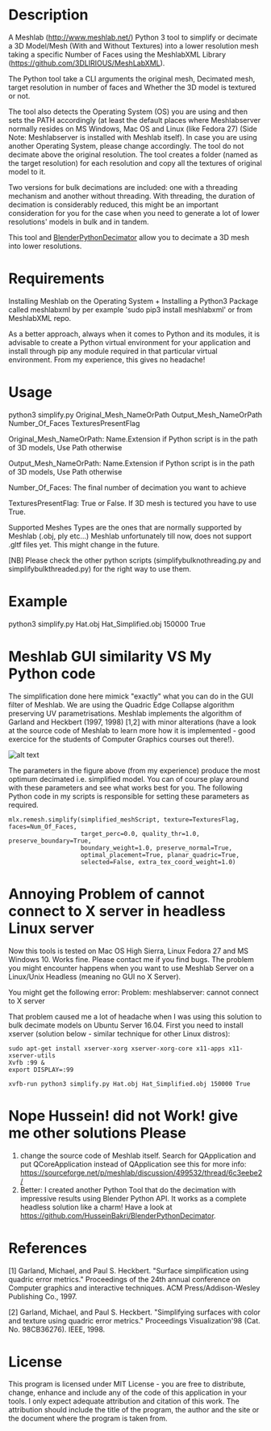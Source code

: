 # Description
A Meshlab (http://www.meshlab.net/) Python 3 tool to simplify or decimate a 3D Model/Mesh  (With and Without Textures) into a lower resolution mesh taking a specific Number of Faces using the MeshlabXML Library (https://github.com/3DLIRIOUS/MeshLabXML).

The Python tool take a CLI arguments the original mesh, Decimated mesh, target resolution in number of faces and Whether the 3D model is textured or not.

The tool also detects the Operating System (OS) you are using and then sets the PATH accordingly  (at least the default places where Meshlabserver normally resides on MS Windows, Mac OS and Linux (like Fedora 27) (Side Note: Meshlabserver is installed with Meshlab itself). In case you are using another Operating System, please change accordingly. The tool do not decimate above the original resolution. The tool creates a folder (named as the target resolution) for each resolution and copy all the textures of original model to it.

Two versions for bulk decimations are included: one with a threading mechanism and another without threading. With threading, the duration of decimation is considerably reduced, this might be an important consideration for you for the case when you need to generate a lot of lower resolutions' models in bulk and in tandem.

This tool and [BlenderPythonDecimator](https://github.com/HusseinBakri/BlenderPythonDecimator) allow you to decimate a 3D mesh into lower resolutions.

# Requirements
Installing Meshlab on the Operating System + Installing a Python3 Package called meshlabxml by per example 'sudo pip3 install meshlabxml' or from MeshlabXML repo.

As a better approach, always when it comes to Python and its modules, it is advisable to create a Python virtual environment for your application and install through pip any module required in that particular virtual environment. From my experience, this gives no headache!


# Usage           
python3 simplify.py Original_Mesh_NameOrPath Output_Mesh_NameOrPath Number_Of_Faces TexturesPresentFlag

Original_Mesh_NameOrPath: Name.Extension if Python script is in the path of 3D models, Use Path otherwise

Output_Mesh_NameOrPath: Name.Extension if Python script is in the path of 3D models, Use Path otherwise

Number_Of_Faces: The final number of decimation you want to achieve

TexturesPresentFlag: True or False. If 3D mesh is tectured you have to use True.

Supported Meshes Types are the ones that are normally supported by Meshlab (.obj, ply etc...)
Meshlab unfortunately till now, does not support .gltf files yet. This might change in the future.

[NB] Please check the other python scripts (simplifybulknothreading.py and simplifybulkthreaded.py) for the right way to use them.

# Example 
python3 simplify.py Hat.obj Hat_Simplified.obj 150000 True

# Meshlab GUI similarity VS My Python code
The simplification done here mimick "exactly" what you can do in the GUI filter of Meshlab. We are using the Quadric Edge Collapse algorithm preserving UV parametrisations. Meshlab implements the algorithm of Garland and Heckbert (1997, 1998) [1,2] with minor alterations (have a look at the source code of Meshlab to learn more how it is implemented - good exercice for the students of Computer Graphics courses out there!).

![alt text](https://raw.githubusercontent.com/HusseinBakri/3DMeshBulkSimplification/master/QuadricDecimation1.PNG)

The parameters in the figure above (from my experience) produce the most optimum decimated i.e. simplified model. You can of course play around with these parameters and see what works best for you. The following Python code in my scripts is responsible for setting these parameters as required.

```
mlx.remesh.simplify(simplified_meshScript, texture=TexturesFlag, faces=Num_Of_Faces,
                    target_perc=0.0, quality_thr=1.0, preserve_boundary=True,
                    boundary_weight=1.0, preserve_normal=True,
                    optimal_placement=True, planar_quadric=True,
                    selected=False, extra_tex_coord_weight=1.0)
```


# Annoying Problem of cannot connect to X server in headless Linux server
Now this tools is tested on Mac OS High Sierra, Linux Fedora 27 and MS Windows 10. Works fine. Please contact me if you find bugs.
The problem you might encounter happens when you want to use Meshlab Server on a Linux/Unix Headless (meaning no GUI no X Server).

You might get the following error: Problem: meshlabserver: cannot connect to X server

That problem caused me a lot of headache when I was using this solution to bulk decimate models on Ubuntu Server 16.04. First you need to install xserver (solution below - similar technique for other Linux distros):
```
sudo apt-get install xserver-xorg xserver-xorg-core x11-apps x11-xserver-utils
Xvfb :99 &
export DISPLAY=:99

xvfb-run python3 simplify.py Hat.obj Hat_Simplified.obj 150000 True
```
# Nope Hussein! did not Work! give me other solutions Please
1) change the source code of Meshlab itself. Search for QApplication and put QCoreApplication instead of QApplication
see this for more info: https://sourceforge.net/p/meshlab/discussion/499532/thread/6c3eebe2/
2) Better: I created another Python Tool that do the decimation with impressive results using Blender Python API. It works as a complete headless solution like a charm! Have a look at https://github.com/HusseinBakri/BlenderPythonDecimator.

# References
[1] Garland, Michael, and Paul S. Heckbert. "Surface simplification using quadric error metrics." Proceedings of the 24th annual conference on Computer graphics and interactive techniques. ACM Press/Addison-Wesley Publishing Co., 1997.

[2] Garland, Michael, and Paul S. Heckbert. "Simplifying surfaces with color and texture using quadric error metrics." Proceedings Visualization'98 (Cat. No. 98CB36276). IEEE, 1998.

# License
This program is licensed under MIT License - you are free to distribute, change, enhance and include any of the code of this application in your tools. I only expect adequate attribution and citation of this work. The attribution should include the title of the program, the author and the site or the document where the program is taken from.
